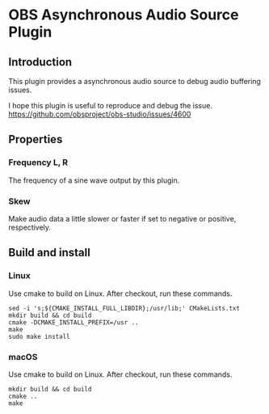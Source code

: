 # OBS Asynchronous Audio Source Plugin

## Introduction

This plugin provides a asynchronous audio source to debug audio buffering issues.

I hope this plugin is useful to reproduce and debug the issue.
https://github.com/obsproject/obs-studio/issues/4600

## Properties

### Frequency L, R

The frequency of a sine wave output by this plugin.

### Skew

Make audio data a little slower or faster if set to negative or positive, respectively.

## Build and install
### Linux
Use cmake to build on Linux. After checkout, run these commands.
```
sed -i 's;${CMAKE_INSTALL_FULL_LIBDIR};/usr/lib;' CMakeLists.txt
mkdir build && cd build
cmake -DCMAKE_INSTALL_PREFIX=/usr ..
make
sudo make install
```

### macOS
Use cmake to build on Linux. After checkout, run these commands.
```
mkdir build && cd build
cmake ..
make
```
